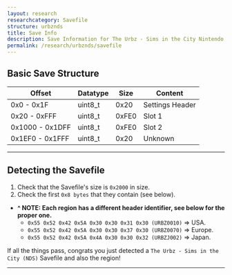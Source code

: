 ```yaml
---
layout: research
researchcategory: Savefile
structure: urbznds
title: Save Info
description: Save Information for The Urbz - Sims in the City Nintendo DS.
permalink: /research/urbznds/savefile
---
```


## Basic Save Structure

| Offset          | Datatype | Size   | Content         |
| --------------- | -------- | ------ | --------------- |
| 0x0 - 0x1F      | uint8_t  | 0x20   | Settings Header |
| 0x20 - 0xFFF    | uint8_t  | 0xFE0  | Slot 1          |
| 0x1000 - 0x1DFF | uint8_t  | 0xFE0  | Slot 2          |
| 0x1EF0 - 0x1FFF | uint8_t  | 0x20   | Unknown         |

<hr>


## Detecting the Savefile
1. Check that the Savefile's size is `0x2000` in size.
2. Check the first `0x8 bytes` that they contain (see below).

- **^ NOTE: Each region has a different header identifier, see below for the proper one.**
    - `0x55 0x52 0x42 0x5A 0x30 0x30 0x31 0x30 (URBZ0010)` => USA.
    - `0x55 0x52 0x42 0x5A 0x30 0x30 0x37 0x30 (URBZ0070)` => Europe.
	- `0x55 0x52 0x42 0x5A 0x4A 0x30 0x30 0x32 (URBZJ002)` => Japan.

If all the things pass, congrats you just detected a `The Urbz - Sims in the City (NDS)` Savefile and also the region!
<hr>